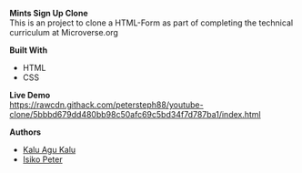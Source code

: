 
**Mints Sign Up Clone** <br/>
This is an project to clone a HTML-Form as part of completing the technical curriculum at Microverse.org


**Built With**
- HTML 
- CSS


**Live Demo** <br/>
https://rawcdn.githack.com/petersteph88/youtube-clone/5bbbd679dd480bb98c50afc69c5bd34f7d787ba1/index.html


**Authors**
- [Kalu Agu Kalu](https://github.com/Godswilly)
- [Isiko Peter](https://github.com/petersteph88)



